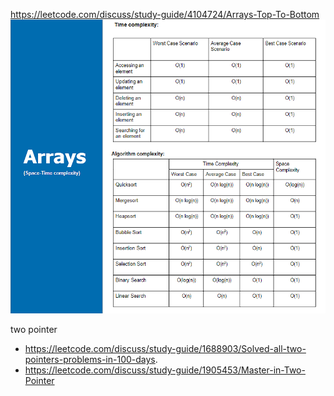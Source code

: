 https://leetcode.com/discuss/study-guide/4104724/Arrays-Top-To-Bottom
![img_1.png](img.png)

two pointer

- https://leetcode.com/discuss/study-guide/1688903/Solved-all-two-pointers-problems-in-100-days.
- https://leetcode.com/discuss/study-guide/1905453/Master-in-Two-Pointer
